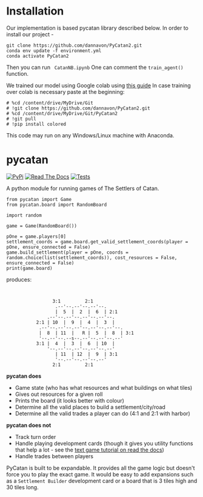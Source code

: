 # Installation
Our implementation is based pycatan library described below.
In order to install our project - 
```
git clone https://github.com/dannavon/PyCatan2.git
conda env update -f environment.yml
conda activate PyCatan2
```
Then you can run 
``` CatanNB.ipynb```
One can comment the <code>train_agent()</code> function.

We trained our model using Google colab using [this guide](https://medium.com/analytics-vidhya/how-to-use-google-colab-with-github-via-google-drive-68efb23a42d) 
In case training over colab is necessary paste at the beginning:
```
# %cd /content/drive/MyDrive/Git
# !git clone https://github.com/dannavon/PyCatan2.git
# %cd /content/drive/MyDrive/Git/PyCatan2
# !git pull
# !pip install colored
```

This code may run on any Windows/Linux machine with Anaconda.


# pycatan

[![PyPi](https://img.shields.io/pypi/v/pycatan.svg)](https://pypi.org/project/pycatan/#description)
[![Read The Docs](https://readthedocs.org/projects/pycatan/badge)](https://pycatan.readthedocs.io/en/latest/index.html)
[![Tests](https://github.com/josefwaller/PyCatan2/actions/workflows/tests.yaml/badge.svg)](https://github.com/josefwaller/PyCatan2/actions/workflows/tests.yaml)

A python module for running games of The Settlers of Catan.

```
from pycatan import Game
from pycatan.board import RandomBoard

import random

game = Game(RandomBoard())

pOne = game.players[0]
settlement_coords = game.board.get_valid_settlement_coords(player = pOne, ensure_connected = False)
game.build_settlement(player = pOne, coords = random.choice(list(settlement_coords)), cost_resources = False, ensure_connected = False)
print(game.board)
```

produces:
```


                 3:1         2:1
                  .--'--.--'--.--'--.
                  |  5  |  2  |  6  | 2:1
               .--'--.--'--.--'--.--'--.
           2:1 | 10  |  9  |  4  |  3  |
            .--'--.--'--.--'--.--'--.--'--.
            |  8  | 11  |   R |  5  |  8  | 3:1
            '--.--'--.--s--.--'--.--'--.--'
           3:1 |  4  |  3  |  6  | 10  |
               '--.--'--.--'--.--'--.--'
                  | 11  | 12  |  9  | 3:1
                  '--.--'--.--'--.--'
                 2:1         2:1
```

**pycatan does**

* Game state (who has what resources and what buildings on what tiles)
* Gives out resources for a given roll
* Prints the board (it looks better with colour)
* Determine all the valid places to build a settlement/city/road
* Determine all the valid trades a player can do (4:1 and 2:1 with harbor)

**pycatan does not**
* Track turn order
* Handle playing development cards (though it gives you utility functions that help a lot - see the [text game tutorial on read the docs](https://pycatan.readthedocs.io/en/latest/tutorial.html#part-5-development-cards))
* Handle trades between players

PyCatan is built to be expandable. It provides all the game logic but doesn't force you to play the exact game.
It would be easy to add expansions such as a `Settlement Builder` development card or a board that is 3 tiles high and 30 tiles long.
